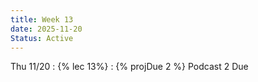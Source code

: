 ```yaml
---
title: Week 13
date: 2025-11-20
Status: Active
---
```


Thu 11/20
: {% lec 13%}
: {% projDue 2 %} Podcast 2 Due